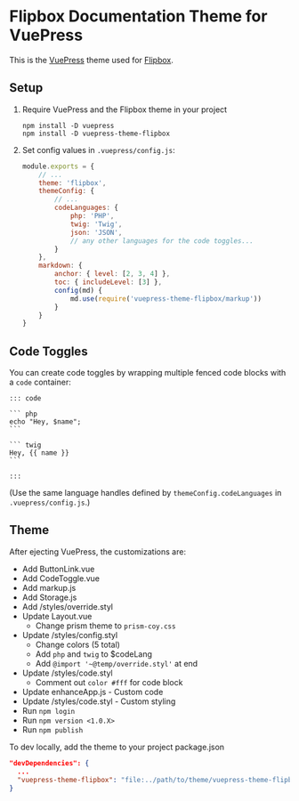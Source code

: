 # Flipbox Documentation Theme for VuePress

This is the [VuePress](https://v0.vuepress.vuejs.org/) theme used for [Flipbox](https://flipboxdigital.com/).

## Setup

1. Require VuePress and the Flipbox theme in your project
    ```
    npm install -D vuepress
    npm install -D vuepress-theme-flipbox
    ```
    
2. Set config values in `.vuepress/config.js`:
    ```js
    module.exports = {
        // ...
        theme: 'flipbox',
        themeConfig: {
            // ...
            codeLanguages: {
                php: 'PHP',
                twig: 'Twig',
                json: 'JSON',
                // any other languages for the code toggles...
            }
        },
        markdown: {
            anchor: { level: [2, 3, 4] },
            toc: { includeLevel: [3] },
            config(md) {
                md.use(require('vuepress-theme-flipbox/markup'))
            }
        }
    }
    ```

## Code Toggles

You can create code toggles by wrapping multiple fenced code blocks with a `code` container:

    ::: code
    
    ``` php
    echo "Hey, $name";
    ```
    
    ``` twig
    Hey, {{ name }}
    ```
    
    :::

(Use the same language handles defined by `themeConfig.codeLanguages` in `.vuepress/config.js`.)

## Theme

After ejecting VuePress, the customizations are:

- Add ButtonLink.vue
- Add CodeToggle.vue
- Add markup.js
- Add Storage.js
- Add /styles/override.styl
- Update Layout.vue
  - Change prism theme to `prism-coy.css`
- Update /styles/config.styl
  - Change colors (5 total)
  - Add `php` and `twig` to $codeLang
  - Add `@import '~@temp/override.styl'` at end
- Update /styles/code.styl
  - Comment out `color #fff` for code block
- Update enhanceApp.js - Custom code
- Update /styles/code.styl - Custom styling
- Run `npm login`
- Run `npm version <1.0.X>`
- Run `npm publish`

To dev locally, add the theme to your project package.json
```json
"devDependencies": {
  ...
  "vuepress-theme-flipbox": "file:../path/to/theme/vuepress-theme-flipbox"
}
```

